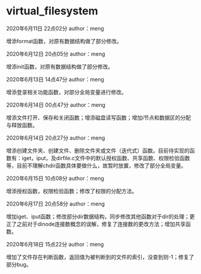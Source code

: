 # virtual_filesystem

2020年6月11日 22点02分 author：meng

增添format函数，对原有数据结构做了部分修改。

2020年6月12日 20点05分 author：meng

增添init函数，对原有数据结构做了部分修改。

2020年6月13日 14点47分 author：meng

增添登录相关功能函数，对部分全局变量进行修改。

2020年6月14日 00点47分 author：meng

增添文件打开、保存和关闭函数；增添磁盘读写函数；增加i节点和数据区的分配与释放函数。

2020年6月14日 20点27分 author：meng

增添创建文件夹、创建文件、删除文件夹或文件（迭代式）函数。目前待实现的函数有：iget，iput，及dirfile.c文件中的默认授权函数、共享函数、权限检验函数等，目前不理解chdir函数具体要做什么，故暂时放置，修改了部分全局变量。

2020年6月15日 10点08分 author：meng

增添授权函数，权限检验函数；修改了权限的分配方法。

2020年6月17日 20点58分 author：meng

增加iget、iput函数；修改部分dir数据结构，同步修改其他函数对于dir的处理；更正了之前对于dinode连接数概念的误解，修复了连接数的更改方法；增加共享函数。

2020年6月18日 15点22分 author：meng

增加了文件存在判断函数，返回值为被判断到的文件的索引，没查到则-1；修复了部分bug。